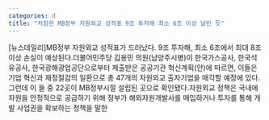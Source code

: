 ```yaml
---
categories: d
title: "처참한 MB정부 자원외교 성적표 9조 투자해 최소 6조 이상 날린 듯"
---
```

[뉴스데일리]MB정부 자원외교 성적표가 드러났다. 9조 투자해, 최소 6조에서 최대 8조 이상 손실이 예상된다.더불어민주당 김용민 의원(남양주시병)이 한국가스공사, 한국석유공사, 한국광해광업공단으로부터 제출받은 공공기관 혁신계획(안)에 따르면, 이들은 기업 혁신과 재정절감의 일환으로 총 47개의 자원외교 출자기업을 매각할 예정에 있다. 그런데 이 들 중 22곳이 MB정부시절 설립된 곳으로 확인됐다.자원외교 정책은 국내에 자원을 안정적으로 공급하기 위해 정부가 해외자원개발사를 매입하거나 투자를 통해 개발 사업권을 확보하는 정책을 말한